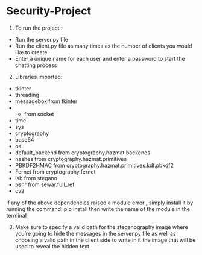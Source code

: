 # Security-Project
1) To run the project :

- Run the server.py file
- Run the client.py file as many times as the number of clients you would like to create
- Enter a unique name for each user and enter a password to start the chatting process

2) Libraries imported:

- tkinter 
- threading
- messagebox from tkinter
- * from socket 
- time
-  sys
-  cryptography
- base64
- os
- default_backend from cryptography.hazmat.backends
- hashes from cryptography.hazmat.primitives 
- PBKDF2HMAC from cryptography.hazmat.primitives.kdf.pbkdf2 
- Fernet  from cryptography.fernet 
- lsb  from stegano
- psnr from sewar.full_ref 
- cv2


if any of the above dependencies raised a module error , simply install it by running the command:  pip install then write the name of the module in the terminal

3) Make sure to specify a valid path for the steganography image where you’re going to hide the messages in the server.py file as well as choosing a valid path in the client side to write in it the image that will be used to reveal the hidden text
